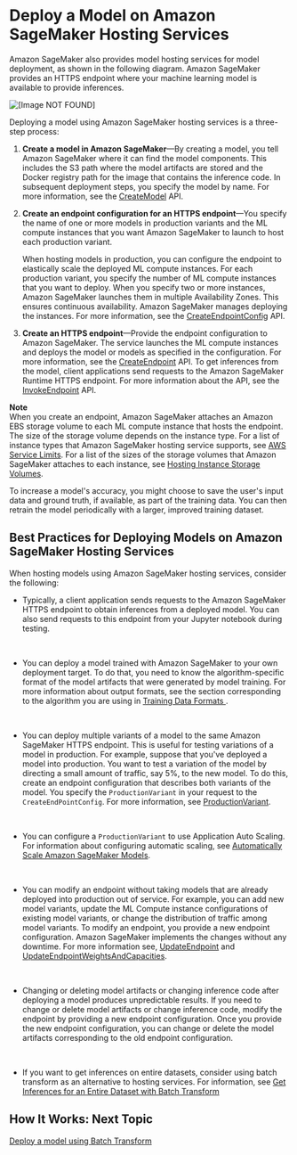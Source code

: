 # Deploy a Model on Amazon SageMaker Hosting Services<a name="how-it-works-hosting"></a>

Amazon SageMaker also provides model hosting services for model deployment, as shown in the following diagram\. Amazon SageMaker provides an HTTPS endpoint where your machine learning model is available to provide inferences\. 

![\[Image NOT FOUND\]](http://docs.aws.amazon.com/sagemaker/latest/dg/images/sagemaker-architecture.png)

 Deploying a model using Amazon SageMaker hosting services is a three\-step process:

1. **Create a model in Amazon SageMaker**—By creating a model, you tell Amazon SageMaker where it can find the model components\. This includes the S3 path where the model artifacts are stored and the Docker registry path for the image that contains the inference code\. In subsequent deployment steps, you specify the model by name\. For more information, see the [CreateModel](API_CreateModel.md) API\. 

1. **Create an endpoint configuration for an HTTPS endpoint**—You specify the name of one or more models in production variants and the ML compute instances that you want Amazon SageMaker to launch to host each production variant\.

   When hosting models in production, you can configure the endpoint to elastically scale the deployed ML compute instances\. For each production variant, you specify the number of ML compute instances that you want to deploy\. When you specify two or more instances, Amazon SageMaker launches them in multiple Availability Zones\. This ensures continuous availability\. Amazon SageMaker manages deploying the instances\. For more information, see the [CreateEndpointConfig](API_CreateEndpointConfig.md) API\.

1. **Create an HTTPS endpoint**—Provide the endpoint configuration to Amazon SageMaker\. The service launches the ML compute instances and deploys the model or models as specified in the configuration\. For more information, see the [CreateEndpoint](API_CreateEndpoint.md) API\. To get inferences from the model, client applications send requests to the Amazon SageMaker Runtime HTTPS endpoint\. For more information about the API, see the [InvokeEndpoint](API_runtime_InvokeEndpoint.md) API\. 

**Note**  
When you create an endpoint, Amazon SageMaker attaches an Amazon EBS storage volume to each ML compute instance that hosts the endpoint\. The size of the storage volume depends on the instance type\. For a list of instance types that Amazon SageMaker hosting service supports, see [AWS Service Limits](https://docs.aws.amazon.com/general/latest/gr/aws_service_limits.html#limits_sagemaker)\. For a list of the sizes of the storage volumes that Amazon SageMaker attaches to each instance, see [Hosting Instance Storage Volumes](host-instance-storage.md)\.

To increase a model's accuracy, you might choose to save the user's input data and ground truth, if available, as part of the training data\. You can then retrain the model periodically with a larger, improved training dataset\.

## Best Practices for Deploying Models on Amazon SageMaker Hosting Services<a name="how-it-works-hosting-related-considerations"></a>

When hosting models using Amazon SageMaker hosting services, consider the following:
+ Typically, a client application sends requests to the Amazon SageMaker HTTPS endpoint to obtain inferences from a deployed model\. You can also send requests to this endpoint from your Jupyter notebook during testing\.

   
+ You can deploy a model trained with Amazon SageMaker to your own deployment target\. To do that, you need to know the algorithm\-specific format of the model artifacts that were generated by model training\. For more information about output formats, see the section corresponding to the algorithm you are using in [ Training Data Formats ](cdf-training.md#td-serialization)\. 

   
+ You can deploy multiple variants of a model to the same Amazon SageMaker HTTPS endpoint\. This is useful for testing variations of a model in production\. For example, suppose that you've deployed a model into production\. You want to test a variation of the model by directing a small amount of traffic, say 5%, to the new model\. To do this, create an endpoint configuration that describes both variants of the model\. You specify the `ProductionVariant` in your request to the `CreateEndPointConfig`\. For more information, see [ProductionVariant](API_ProductionVariant.md)\. 

   
+ You can configure a `ProductionVariant` to use Application Auto Scaling\. For information about configuring automatic scaling, see [Automatically Scale Amazon SageMaker Models](endpoint-auto-scaling.md)\.

   
+ You can modify an endpoint without taking models that are already deployed into production out of service\. For example, you can add new model variants, update the ML Compute instance configurations of existing model variants, or change the distribution of traffic among model variants\. To modify an endpoint, you provide a new endpoint configuration\. Amazon SageMaker implements the changes without any downtime\. For more information see, [UpdateEndpoint](API_UpdateEndpoint.md) and [UpdateEndpointWeightsAndCapacities](API_UpdateEndpointWeightsAndCapacities.md)\. 

   
+ Changing or deleting model artifacts or changing inference code after deploying a model produces unpredictable results\. If you need to change or delete model artifacts or change inference code, modify the endpoint by providing a new endpoint configuration\. Once you provide the new endpoint configuration, you can change or delete the model artifacts corresponding to the old endpoint configuration\.

   
+ If you want to get inferences on entire datasets, consider using batch transform as an alternative to hosting services\. For information, see [Get Inferences for an Entire Dataset with Batch Transform](how-it-works-batch.md) 

## How It Works: Next Topic<a name="how-it-works-hosting-next-topic"></a>

[Deploy a model using Batch Transform](how-it-works-batch.md)
